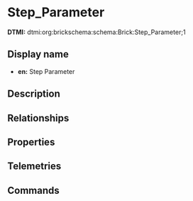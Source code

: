 # Step_Parameter
**DTMI:** dtmi:org:brickschema:schema:Brick:Step_Parameter;1
## Display name
- **en:** Step Parameter
## Description
## Relationships
## Properties
## Telemetries
## Commands
